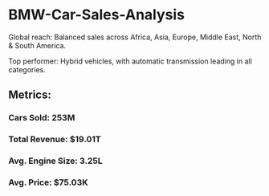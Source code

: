 # BMW-Car-Sales-Analysis
Global reach: Balanced sales across Africa, Asia, Europe, Middle East, North & South America.

Top performer: Hybrid vehicles, with automatic transmission leading in all categories.

## Metrics:

### Cars Sold: 253M
### Total Revenue: $19.01T
### Avg. Engine Size: 3.25L
### Avg. Price: $75.03K
